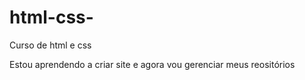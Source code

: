 # html-css-
 Curso de html e css

 Estou aprendendo a criar site e agora vou gerenciar meus reositórios 
